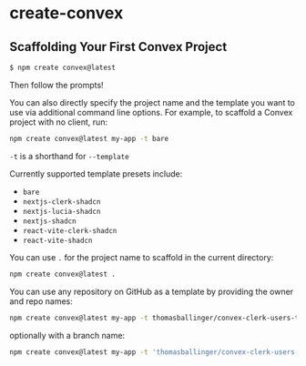# create-convex

## Scaffolding Your First Convex Project

```bash
$ npm create convex@latest
```

Then follow the prompts!

You can also directly specify the project name and the template you want to use
via additional command line options. For example, to scaffold a Convex project
with no client, run:

```bash
npm create convex@latest my-app -t bare
```

`-t` is a shorthand for `--template`

Currently supported template presets include:

- `bare`
- `nextjs-clerk-shadcn`
- `nextjs-lucia-shadcn`
- `nextjs-shadcn`
- `react-vite-clerk-shadcn`
- `react-vite-shadcn`

You can use `.` for the project name to scaffold in the current directory:

```sh
npm create convex@latest .
```

You can use any repository on GitHub as a template by providing the owner and
repo names:

```sh
npm create convex@latest my-app -t thomasballinger/convex-clerk-users-table
```

optionally with a branch name:

```sh
npm create convex@latest my-app -t 'thomasballinger/convex-clerk-users-table#branch'
```
